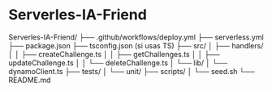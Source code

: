 # Serverles-IA-Friend
Serverles-IA-Friend/
├── .github/workflows/deploy.yml
├── serverless.yml
├── package.json
├── tsconfig.json (si usas TS)
├── src/
│   ├── handlers/
│   │   ├── createChallenge.ts
│   │   ├── getChallenges.ts
│   │   ├── updateChallenge.ts
│   │   └── deleteChallenge.ts
│   └── lib/
│       └── dynamoClient.ts
├── tests/
│   └── unit/
├── scripts/
│   └── seed.sh
└── README.md
